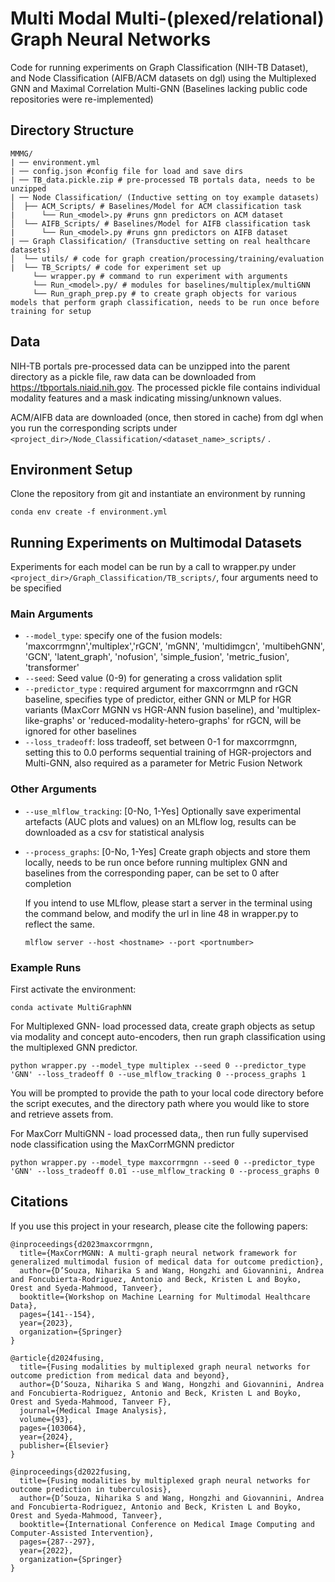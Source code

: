 # Multi Modal Multi-(plexed/relational) Graph Neural Networks

Code for running experiments on Graph Classification (NIH-TB Dataset), and Node Classification (AIFB/ACM datasets on dgl) using the Multiplexed GNN and Maximal Correlation Multi-GNN
(Baselines lacking public code repositories were re-implemented)

## Directory Structure
```
MMMG/
| ── environment.yml
| ── config.json #config file for load and save dirs
| ── TB_data.pickle.zip # pre-processed TB portals data, needs to be unzipped
| ── Node Classification/ (Inductive setting on toy example datasets)
│  ├── ACM_Scripts/ # Baselines/Model for ACM classification task
|      └── Run_<model>.py #runs gnn predictors on ACM dataset
│  └── AIFB_Scripts/ # Baselines/Model for AIFB classification task
|      └── Run_<model>.py #runs gnn predictors on AIFB dataset
| ── Graph Classification/ (Transductive setting on real healthcare datasets)
│  └── utils/ # code for graph creation/processing/training/evaluation
|  └── TB_Scripts/ # code for experiment set up
     └── wrapper.py # command to run experiment with arguments
     └── Run_<model>.py/ # modules for baselines/multiplex/multiGNN
     └── Run_graph_prep.py # to create graph objects for various models that perform graph classification, needs to be run once before training for setup
```
## Data

NIH-TB portals pre-processed data can be unzipped into the parent directory as a pickle file, raw data can be downloaded from https://tbportals.niaid.nih.gov. 
The processed pickle file contains individual modality features and a mask indicating missing/unknown values. 

ACM/AIFB data are downloaded (once, then stored in cache) from dgl when you run the corresponding scripts under ```<project_dir>/Node_Classification/<dataset_name>_scripts/``` .

## Environment Setup

Clone the repository from git and instantiate an environment by running

```shell
conda env create -f environment.yml

```

## Running Experiments on Multimodal Datasets

Experiments for each model can be run by a call to wrapper.py under ```<project_dir>/Graph_Classification/TB_scripts/```, four arguments need to be specified

### Main Arguments

- `--model_type`: specify one of the fusion models: 'maxcorrmgnn','multiplex','rGCN', 'mGNN', 'multidimgcn', 'multibehGNN', 'GCN', 'latent_graph', 'nofusion', 'simple_fusion', 'metric_fusion', 'transformer'
- `--seed`: Seed value (0-9) for generating a cross validation split
- `--predictor_type` : required argument for maxcorrmgnn and rGCN baseline, specifies type of predictor, either GNN or MLP for HGR variants (MaxCorr MGNN vs HGR-ANN fusion baseline), and 'multiplex-like-graphs' or 'reduced-modality-hetero-graphs' for rGCN, will be ignored for other baselines
- `--loss_tradeoff`: loss tradeoff, set between 0-1 for maxcorrmgnn, setting this to 0.0 performs sequential training of HGR-projectors and Multi-GNN, also required as a parameter for Metric Fusion Network

### Other Arguments

- `--use_mlflow_tracking`: [0-No, 1-Yes] Optionally save experimental artefacts (AUC plots and values) on an MLflow log, results can be downloaded as a csv for statistical analysis
- `--process_graphs`: [0-No, 1-Yes] Create graph objects and store them locally, needs to be run once before running multiplex GNN and baselines from the corresponding paper, can be set to 0 after completion

  If you intend to use MLflow, please start a server in the terminal using the command below, and modify the url in line 48 in wrapper.py to reflect the same.

  ```shell
  mlflow server --host <hostname> --port <portnumber>
  ```
### Example Runs

First activate the environment:

```shell
conda activate MultiGraphNN
```

For Multiplexed GNN- load processed data, create graph objects as setup via modality and concept auto-encoders, then run graph classification using the multiplexed GNN predictor.

``` shell
python wrapper.py --model_type multiplex --seed 0 --predictor_type 'GNN' --loss_tradeoff 0 --use_mlflow_tracking 0 --process_graphs 1 
```

You will be prompted to provide the path to your local code directory before the script executes, and the directory path where you would like to store and retrieve assets from.

For MaxCorr MultiGNN - load processed data,, then run fully supervised node classification using the MaxCorrMGNN predictor

``` shell
python wrapper.py --model_type maxcorrmgnn --seed 0 --predictor_type 'GNN' --loss_tradeoff 0.01 --use_mlflow_tracking 0 --process_graphs 0 
```

## Citations

If you use this project in your research, please cite the following papers:
```
@inproceedings{d2023maxcorrmgnn,
  title={MaxCorrMGNN: A multi-graph neural network framework for generalized multimodal fusion of medical data for outcome prediction},
  author={D’Souza, Niharika S and Wang, Hongzhi and Giovannini, Andrea and Foncubierta-Rodriguez, Antonio and Beck, Kristen L and Boyko, Orest and Syeda-Mahmood, Tanveer},
  booktitle={Workshop on Machine Learning for Multimodal Healthcare Data},
  pages={141--154},
  year={2023},
  organization={Springer}
}

@article{d2024fusing,
  title={Fusing modalities by multiplexed graph neural networks for outcome prediction from medical data and beyond},
  author={D‘Souza, Niharika S and Wang, Hongzhi and Giovannini, Andrea and Foncubierta-Rodriguez, Antonio and Beck, Kristen L and Boyko, Orest and Syeda-Mahmood, Tanveer F},
  journal={Medical Image Analysis},
  volume={93},
  pages={103064},
  year={2024},
  publisher={Elsevier}
}

@inproceedings{d2022fusing,
  title={Fusing modalities by multiplexed graph neural networks for outcome prediction in tuberculosis},
  author={D’Souza, Niharika S and Wang, Hongzhi and Giovannini, Andrea and Foncubierta-Rodriguez, Antonio and Beck, Kristen L and Boyko, Orest and Syeda-Mahmood, Tanveer},
  booktitle={International Conference on Medical Image Computing and Computer-Assisted Intervention},
  pages={287--297},
  year={2022},
  organization={Springer}
}
```



